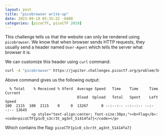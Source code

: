 ```yaml
---
layout: post
title: "picobrowser write-up"
date: 2023-09-19 05:35:22 -0400
categories: [picoCTF, picoCTF 2019]
---
```


This challenge tells us that the website can only be rendered using `picobrowser`. We know that when browser
sends HTTP requests, they usually send a header named `User-Agent` which tells the server what browser it is.

We can customize this header using `curl` command:

```bash
curl -A "picobrowser" https://jupiter.challenges.picoctf.org/problem/50522/flag | grep picoCTF
```

Above command gives us the following output:

```
  % Total    % Received % Xferd  Average Speed   Time    Time     Time  Current
                                 Dload  Upload   Total   Spent    Left  Speed
100  2115  100  2115    0     0  13267      0 --:--:-- --:--:-- --:--:-- 13645
            <p style="text-align:center; font-size:30px;"><b>Flag</b>: <code>picoCTF{p1c0_s3cr3t_ag3nt_51414fa7}</code></p>
```

Which contains the flag: `picoCTF{p1c0_s3cr3t_ag3nt_51414fa7}`
